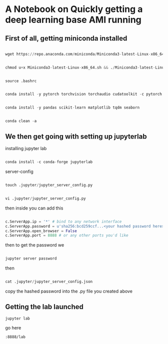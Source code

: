 # A Notebook on Quickly getting a deep learning base AMI running

## First of all, getting miniconda installed

~~~python

wget https://repo.anaconda.com/miniconda/Miniconda3-latest-Linux-x86_64.sh

~~~

~~~python

chmod u+x Miniconda3-latest-Linux-x86_64.sh && ./Miniconda3-latest-Linux-x86_64.sh

~~~

~~~

source .bashrc

~~~

~~~python

conda install -y pytorch torchvision torchaudio cudatoolkit -c pytorch

~~~

~~~python

conda install -y pandas scikit-learn matplotlib tqdm seaborn

~~~

~~~python

conda clean -a

~~~

## We then get going with setting up jupyterlab
installing jupyter lab

~~~python

conda install -c conda-forge jupyterlab

~~~
server-config

~~~python

touch .jupyter/jupyter_server_config.py

~~~

~~~python

vi .jupyter/jupyter_server_config.py

~~~
then inside you can add this
~~~python

c.ServerApp.ip = '*' # bind to any network interface
c.ServerApp.password = u'sha256:bcd259ccf...<your hashed password here>'
c.ServerApp.open_browser = False
c.ServerApp.port = 8888 # or any other ports you'd like

~~~
then to get the password we 

~~~python

jupyter server password

~~~

then 
~~~python

cat .jupyter/jupyter_server_config.json

~~~
copy the hashed password into the .py file you created above

## Getting the lab launched

~~~
jupyter lab
~~~

go here 
~~~
:8888/lab
~~~

